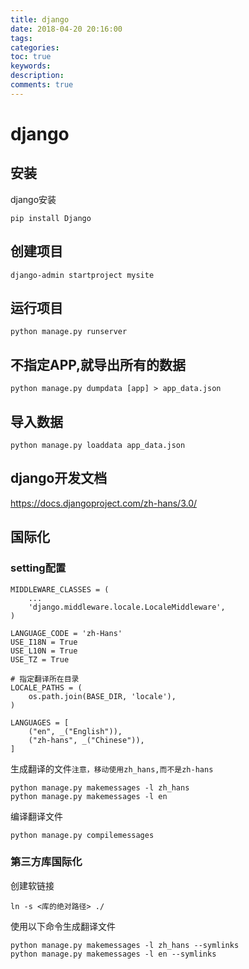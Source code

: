 ```yaml
---
title: django
date: 2018-04-20 20:16:00
tags:
categories:
toc: true
keywords:
description:
comments: true
---
```


# django

## 安装

django安装

```
pip install Django
```



## 创建项目

```
django-admin startproject mysite
```



## 运行项目

```
python manage.py runserver
```

## 不指定APP,就导出所有的数据
```
python manage.py dumpdata [app] > app_data.json
```

## 导入数据
```
python manage.py loaddata app_data.json
```

## django开发文档



https://docs.djangoproject.com/zh-hans/3.0/ 



## 国际化

### setting配置

```
MIDDLEWARE_CLASSES = (
    ...
    'django.middleware.locale.LocaleMiddleware',
)

LANGUAGE_CODE = 'zh-Hans'
USE_I18N = True
USE_L10N = True
USE_TZ = True

# 指定翻译所在目录
LOCALE_PATHS = (
    os.path.join(BASE_DIR, 'locale'),
)

LANGUAGES = [
    ("en", _("English")),
    ("zh-hans", _("Chinese")),
]
```

生成翻译的文件`注意，移动使用zh_hans,而不是zh-hans`

```
python manage.py makemessages -l zh_hans
python manage.py makemessages -l en
```

编译翻译文件

```
python manage.py compilemessages
```

### 第三方库国际化

创建软链接

```
ln -s <库的绝对路径> ./
```

使用以下命令生成翻译文件

```
python manage.py makemessages -l zh_hans --symlinks
python manage.py makemessages -l en --symlinks
```

